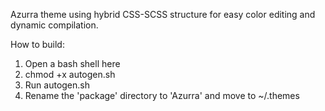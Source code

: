 Azurra theme using hybrid CSS-SCSS structure for easy color editing and dynamic compilation.

How to build:
1) Open a bash shell here
2) chmod +x autogen.sh
3) Run autogen.sh
4) Rename the 'package' directory to 'Azurra' and move to ~/.themes